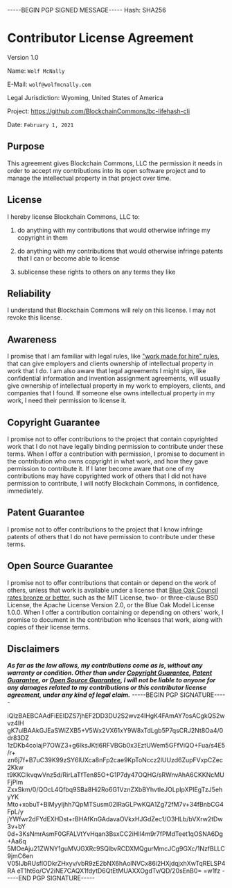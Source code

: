 -----BEGIN PGP SIGNED MESSAGE-----
Hash: SHA256

# Contributor License Agreement

Version 1.0

Name: `Wolf McNally`

E-Mail: `wolf@wolfmcnally.com`

Legal Jurisdiction: Wyoming, United States of America

Project: https://github.com/BlockchainCommons/bc-lifehash-cli

Date: `February 1, 2021`

## Purpose

This agreement gives Blockchain Commons, LLC the permission it needs in order to accept my contributions into its open software project and to manage the intellectual property in that project over time.

## License

I hereby license Blockchain Commons, LLC to:

1.  do anything with my contributions that would otherwise infringe my copyright in them

2.  do anything with my contributions that would otherwise infringe patents that I can or become able to license

3.  sublicense these rights to others on any terms they like

## Reliability

I understand that Blockchain Commons will rely on this license.  I may not revoke this license.

## Awareness

I promise that I am familiar with legal rules, like ["work made for hire" rules](http://worksmadeforhire.com), that can give employers and clients ownership of intellectual property in work that I do.  I am also aware that legal agreements I might sign, like confidential information and invention assignment agreements, will usually give ownership of intellectual property in my work to employers, clients, and companies that I found.  If someone else owns intellectual property in my work, I need their permission to license it.

## Copyright Guarantee

I promise not to offer contributions to the project that contain copyrighted work that I do not have legally binding permission to contribute under these terms.  When I offer a contribution with permission, I promise to document in the contribution who owns copyright in what work, and how they gave permission to contribute it.  If I later become aware that one of my contributions may have copyrighted work of others that I did not have permission to contribute, I will notify Blockchain Commons, in confidence, immediately.

## Patent Guarantee

I promise not to offer contributions to the project that I know infringe patents of others that I do not have permission to contribute under these terms.

## Open Source Guarantee

I promise not to offer contributions that contain or depend on the work of others, unless that work is available under a license that [Blue Oak Council rates bronze or better](https://blueoakconcil.org/list), such as the MIT License, two- or three-clause BSD License, the Apache License Version 2.0, or the Blue Oak Model License 1.0.0.  When I offer a contribution containing or depending on others' work, I promise to document in the contribution who licenses that work, along with copies of their license terms.

## Disclaimers

***As far as the law allows, my contributions come as is, without any warranty or condition.  Other than under [Copyright Guarantee](#copyright-guarantee), [Patent Guarantee](#patent-guarantee), or [Open Source Guarantee](#open-source-guarantee), I will not be liable to anyone for any damages related to my contributions or this contributor license agreement, under any kind of legal claim.***
-----BEGIN PGP SIGNATURE-----

iQIzBAEBCAAdFiEElDZS7jhEF2DD3DU2S2wvz4lHgK4FAmAY7osACgkQS2wvz4lH
gK7ulBAAkGJEaSWiZXB5+V5Wx2VX61xY9W8xTdLgb5P7qsCRJ2Nt8Oa4/0dr83DZ
1zDKb4coIajP7OWZ3+g6lksJKtI6RFVBGb0x3EztUWem5GFfViQO+Fua/s4E5/r+
zn6j7f+B7uC39K99zSY6lUXca8nFp2cae9KpToNccz2lUUzd6ZupFVxpCZec2Kkw
t9KKClkvqwVnz5d/RirLaTfTen85O+G1P7dy47OQHG/sRWnvAhA6CKKNcMUFjPlm
ZxxSkm/0/QOcL4Qfbq9SBa8Hi2Ro6G1VznZXbBYhvtleJOLpIpXPIEgTzJ5ehyYK
Mto+xobuT+BlMyyIjhh7QpMTSusm02IRaGLPwKQA1Zg72fM7v+34fBnbCG4FpL/y
jYWfwr2dFYdEXHDst+rBHAfKnGAdavaOVkxHJGdZec1/O3HLb/bVXrw2tDw3v+bY
0d+3KsNmrAsmF0GFALVtYvHqan3BsxCC2iHIl4m9r7fPMdTeet1qOSNA6Dg+Aa6q
5MOeAju21ZWNY1guMVJGXRc9SQlbvRCDXMQgurMmcJCg9GXc/1NzfBLLC9jmC6en
V05IJbRUsflODkrZHxyv/vbR9zE2bNX6hAolNVCx86i2HXjdqjxhXwTqRELSP4RA
eT1ht6o/CV2iNE7CAQX1fdytD6QtEtMUAXXOgdTv/QD/20sEnB0=
=w1fz
-----END PGP SIGNATURE-----
